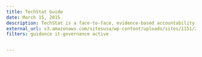```yaml
---
title: TechStat Guide
date: March 15, 2015
description: TechStat is a face-to-face, evidence-based accountability review of an IT investment. TechStat reduces wasteful spending by turning around troubled programs and terminating failed programs sooner.
external_url: s3.amazonaws.com/sitesusa/wp-content/uploads/sites/1151/2012/09/B-TechStat-Guide.docx
filters: guidance it-governance active


---
```

